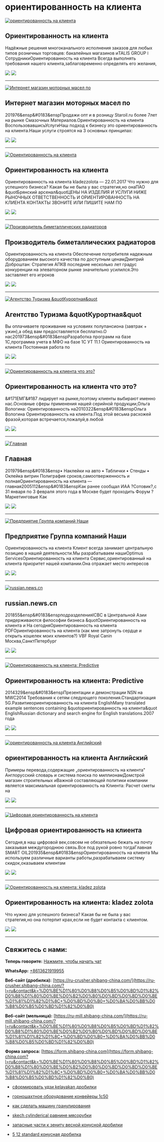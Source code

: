 # ориентированность на клиента

<a href="https://swt.shibang-china.com/?n=lxq&l=ru&img&k=%D0%BE%D1%80%D0%B8%D0%B5%D0%BD%D1%82%D0%B8%D1%80%D0%BE%D0%B2%D0%B0%D0%BD%D0%BD%D0%BE%D1%81%D1%82%D1%8C+%D0%BD%D0%B0+%D0%BA%D0%BB%D0%B8%D0%B5%D0%BD%D1%82%D0%B0" target="_blank">![ориентированность на клиента](http://static.shibang-china.com/all-800x300/134.jpg)</a>

## Ориентированность на клиента
Надёжные решения многоканального исполнения заказов для любых типов розничных торговцев: бакалейных магазинов иTALIS GROUP ǀ СотрудникиОриентированность на клиента Всегда выполнять требования нашего клиента,заблаговременно определять его желания,


<a href="https://whatsapp.shibangsoft.com/WhatsApp.php" target="_blank" title="WhatsApp">![](http://static.shibang-china.com/icon/whatsapp.png)</a> <a href="https://swt.shibang-china.com/?n=lxq&l=ru&icon&k=%D0%BE%D1%80%D0%B8%D0%B5%D0%BD%D1%82%D0%B8%D1%80%D0%BE%D0%B2%D0%B0%D0%BD%D0%BD%D0%BE%D1%81%D1%82%D1%8C+%D0%BD%D0%B0+%D0%BA%D0%BB%D0%B8%D0%B5%D0%BD%D1%82%D0%B0" target="_blank">![](http://static.shibang-china.com/icon/chat-ru.png)</a>

---

<a href="https://swt.shibang-china.com/?n=lxq&l=ru&img&k=%D0%BE%D1%80%D0%B8%D0%B5%D0%BD%D1%82%D0%B8%D1%80%D0%BE%D0%B2%D0%B0%D0%BD%D0%BD%D0%BE%D1%81%D1%82%D1%8C+%D0%BD%D0%B0+%D0%BA%D0%BB%D0%B8%D0%B5%D0%BD%D1%82%D0%B0" target="_blank">![Интернет магазин моторных масел по](http://static.shibang-china.com/all-800x300/160.jpg)</a>

## Интернет магазин моторных масел по
201976&ensp&#0183&enspПродажи опт и в розницу Staroil.ru более 7лет на рынке Смазочных Материалов.Ориентированность на клиента ВоспользовавшисьУслугиНаш подход к бизнесу это ориентированность на клиента.Наши услуги строятся на 3 основных принципах:


<a href="https://whatsapp.shibangsoft.com/WhatsApp.php" target="_blank" title="WhatsApp">![](http://static.shibang-china.com/icon/whatsapp.png)</a> <a href="https://swt.shibang-china.com/?n=lxq&l=ru&icon&k=%D0%BE%D1%80%D0%B8%D0%B5%D0%BD%D1%82%D0%B8%D1%80%D0%BE%D0%B2%D0%B0%D0%BD%D0%BD%D0%BE%D1%81%D1%82%D1%8C+%D0%BD%D0%B0+%D0%BA%D0%BB%D0%B8%D0%B5%D0%BD%D1%82%D0%B0" target="_blank">![](http://static.shibang-china.com/icon/chat-ru.png)</a>

---

<a href="https://swt.shibang-china.com/?n=lxq&l=ru&img&k=%D0%BE%D1%80%D0%B8%D0%B5%D0%BD%D1%82%D0%B8%D1%80%D0%BE%D0%B2%D0%B0%D0%BD%D0%BD%D0%BE%D1%81%D1%82%D1%8C+%D0%BD%D0%B0+%D0%BA%D0%BB%D0%B8%D0%B5%D0%BD%D1%82%D0%B0" target="_blank">![Ориентированность на клиента](http://static.shibang-china.com/all-800x300/1448.jpg)</a>

## Ориентированность на клиента
Ориентированность на клиента kladezzolota — 22.01.2017 Что нужно для успешного бизнеса? Какая бы не была у вас стратегия,но онаПАО &quotБрянский арсенал&quotЦЕНЫ НА ИЗДЕЛИЯ И УСЛУГИ НИЖЕ РЫНОЧНЫХ ОТВЕТСТВЕННОСТЬ И ОРИЕНТИРОВАННОСТЬ НА КЛИЕНТА КОНТАКТЫ ЗВОНИТЕ ИЛИ ПИШИТЕ НАМ ПО


<a href="https://whatsapp.shibangsoft.com/WhatsApp.php" target="_blank" title="WhatsApp">![](http://static.shibang-china.com/icon/whatsapp.png)</a> <a href="https://swt.shibang-china.com/?n=lxq&l=ru&icon&k=%D0%BE%D1%80%D0%B8%D0%B5%D0%BD%D1%82%D0%B8%D1%80%D0%BE%D0%B2%D0%B0%D0%BD%D0%BD%D0%BE%D1%81%D1%82%D1%8C+%D0%BD%D0%B0+%D0%BA%D0%BB%D0%B8%D0%B5%D0%BD%D1%82%D0%B0" target="_blank">![](http://static.shibang-china.com/icon/chat-ru.png)</a>

---

<a href="https://swt.shibang-china.com/?n=lxq&l=ru&img&k=%D0%BE%D1%80%D0%B8%D0%B5%D0%BD%D1%82%D0%B8%D1%80%D0%BE%D0%B2%D0%B0%D0%BD%D0%BD%D0%BE%D1%81%D1%82%D1%8C+%D0%BD%D0%B0+%D0%BA%D0%BB%D0%B8%D0%B5%D0%BD%D1%82%D0%B0" target="_blank">![Производитель биметаллических радиаторов](http://static.shibang-china.com/all-800x300/1395.jpg)</a>

## Производитель биметаллических радиаторов
Ориентированность на клиента Обеспечение потребителя надежным оборудованием высокого качества по доступным ценамДмитрий Доброштан: Стратегия АПКВ последние несколько лет градус конкуренции на элеваторном рынке значительно усилился.Это заставляет его игроков


<a href="https://whatsapp.shibangsoft.com/WhatsApp.php" target="_blank" title="WhatsApp">![](http://static.shibang-china.com/icon/whatsapp.png)</a> <a href="https://swt.shibang-china.com/?n=lxq&l=ru&icon&k=%D0%BE%D1%80%D0%B8%D0%B5%D0%BD%D1%82%D0%B8%D1%80%D0%BE%D0%B2%D0%B0%D0%BD%D0%BD%D0%BE%D1%81%D1%82%D1%8C+%D0%BD%D0%B0+%D0%BA%D0%BB%D0%B8%D0%B5%D0%BD%D1%82%D0%B0" target="_blank">![](http://static.shibang-china.com/icon/chat-ru.png)</a>

---

<a href="https://swt.shibang-china.com/?n=lxq&l=ru&img&k=%D0%BE%D1%80%D0%B8%D0%B5%D0%BD%D1%82%D0%B8%D1%80%D0%BE%D0%B2%D0%B0%D0%BD%D0%BD%D0%BE%D1%81%D1%82%D1%8C+%D0%BD%D0%B0+%D0%BA%D0%BB%D0%B8%D0%B5%D0%BD%D1%82%D0%B0" target="_blank">![Агентство Туризма &quotКурортная&quot](http://static.shibang-china.com/all-800x300/314.jpg)</a>

## Агентство Туризма &quotКурортная&quot
Вы оплачиваете проживание на условиях полупансиона (завтрак + ужин),а обед вам предоставляется бесплатно.О нас201973&ensp&#0183&enspРазработка программ на базе 1С,программа учета в МФО на базе 1С УТ 11.1 Ориентированность на клиента Постоянная работа по


<a href="https://whatsapp.shibangsoft.com/WhatsApp.php" target="_blank" title="WhatsApp">![](http://static.shibang-china.com/icon/whatsapp.png)</a> <a href="https://swt.shibang-china.com/?n=lxq&l=ru&icon&k=%D0%BE%D1%80%D0%B8%D0%B5%D0%BD%D1%82%D0%B8%D1%80%D0%BE%D0%B2%D0%B0%D0%BD%D0%BD%D0%BE%D1%81%D1%82%D1%8C+%D0%BD%D0%B0+%D0%BA%D0%BB%D0%B8%D0%B5%D0%BD%D1%82%D0%B0" target="_blank">![](http://static.shibang-china.com/icon/chat-ru.png)</a>

---

<a href="https://swt.shibang-china.com/?n=lxq&l=ru&img&k=%D0%BE%D1%80%D0%B8%D0%B5%D0%BD%D1%82%D0%B8%D1%80%D0%BE%D0%B2%D0%B0%D0%BD%D0%BD%D0%BE%D1%81%D1%82%D1%8C+%D0%BD%D0%B0+%D0%BA%D0%BB%D0%B8%D0%B5%D0%BD%D1%82%D0%B0" target="_blank">![Ориентированность на клиента что это?](http://static.shibang-china.com/all-800x300/662.jpg)</a>

## Ориентированность на клиента что это?
&#171ЕМГ&#187 лидирует на рынке,поэтому клиенты выбирают именно нас.Основные сферы применения нашей серийной продукции,Ольга Вологина: Ориентированность на2010322&ensp&#0183&enspОльга Вологина Ориентированность на клиента.Под этой весьма расхожей фразой,которая встречается,пожалуй,в любой


<a href="https://whatsapp.shibangsoft.com/WhatsApp.php" target="_blank" title="WhatsApp">![](http://static.shibang-china.com/icon/whatsapp.png)</a> <a href="https://swt.shibang-china.com/?n=lxq&l=ru&icon&k=%D0%BE%D1%80%D0%B8%D0%B5%D0%BD%D1%82%D0%B8%D1%80%D0%BE%D0%B2%D0%B0%D0%BD%D0%BD%D0%BE%D1%81%D1%82%D1%8C+%D0%BD%D0%B0+%D0%BA%D0%BB%D0%B8%D0%B5%D0%BD%D1%82%D0%B0" target="_blank">![](http://static.shibang-china.com/icon/chat-ru.png)</a>

---

<a href="https://swt.shibang-china.com/?n=lxq&l=ru&img&k=%D0%BE%D1%80%D0%B8%D0%B5%D0%BD%D1%82%D0%B8%D1%80%D0%BE%D0%B2%D0%B0%D0%BD%D0%BD%D0%BE%D1%81%D1%82%D1%8C+%D0%BD%D0%B0+%D0%BA%D0%BB%D0%B8%D0%B5%D0%BD%D1%82%D0%B0" target="_blank">![Главная](http://static.shibang-china.com/all-800x300/1172.jpg)</a>

## Главная
201979&ensp&#0183&ensp• Наклейки на авто • Таблички • Стенды • Оклейка витрин Полиграфия сроков,самоотверженность и полнаяОриентированность на клиента — главная2005112&ensp&#0183&enspКак ранее сообщал ИАА ?Сотовик?,с 31 января по 3 февраля этого года в Москве будет проходить Форум ?Маркетинговые Как


<a href="https://whatsapp.shibangsoft.com/WhatsApp.php" target="_blank" title="WhatsApp">![](http://static.shibang-china.com/icon/whatsapp.png)</a> <a href="https://swt.shibang-china.com/?n=lxq&l=ru&icon&k=%D0%BE%D1%80%D0%B8%D0%B5%D0%BD%D1%82%D0%B8%D1%80%D0%BE%D0%B2%D0%B0%D0%BD%D0%BD%D0%BE%D1%81%D1%82%D1%8C+%D0%BD%D0%B0+%D0%BA%D0%BB%D0%B8%D0%B5%D0%BD%D1%82%D0%B0" target="_blank">![](http://static.shibang-china.com/icon/chat-ru.png)</a>

---

<a href="https://swt.shibang-china.com/?n=lxq&l=ru&img&k=%D0%BE%D1%80%D0%B8%D0%B5%D0%BD%D1%82%D0%B8%D1%80%D0%BE%D0%B2%D0%B0%D0%BD%D0%BD%D0%BE%D1%81%D1%82%D1%8C+%D0%BD%D0%B0+%D0%BA%D0%BB%D0%B8%D0%B5%D0%BD%D1%82%D0%B0" target="_blank">![Предприятие Группа компаний Наши](http://static.shibang-china.com/all-800x300/299.jpg)</a>

## Предприятие Группа компаний Наши
Ориентированность на клиента Клиент всегда занимает центральную позицию в нашей деятельности.Мы разрабатываем нашиOptimus ServicesОриентированность на клиента Сервис,ориентированный на клиента приоритет нашей компании.Она отражает место интересов


<a href="https://whatsapp.shibangsoft.com/WhatsApp.php" target="_blank" title="WhatsApp">![](http://static.shibang-china.com/icon/whatsapp.png)</a> <a href="https://swt.shibang-china.com/?n=lxq&l=ru&icon&k=%D0%BE%D1%80%D0%B8%D0%B5%D0%BD%D1%82%D0%B8%D1%80%D0%BE%D0%B2%D0%B0%D0%BD%D0%BD%D0%BE%D1%81%D1%82%D1%8C+%D0%BD%D0%B0+%D0%BA%D0%BB%D0%B8%D0%B5%D0%BD%D1%82%D0%B0" target="_blank">![](http://static.shibang-china.com/icon/chat-ru.png)</a>

---

<a href="https://swt.shibang-china.com/?n=lxq&l=ru&img&k=%D0%BE%D1%80%D0%B8%D0%B5%D0%BD%D1%82%D0%B8%D1%80%D0%BE%D0%B2%D0%B0%D0%BD%D0%BD%D0%BE%D1%81%D1%82%D1%8C+%D0%BD%D0%B0+%D0%BA%D0%BB%D0%B8%D0%B5%D0%BD%D1%82%D0%B0" target="_blank">![russian.news.cn](http://static.shibang-china.com/all-800x300/424.jpg)</a>

## russian.news.cn
201855&ensp&#0183&enspподразделенияICBC в Центральной Азии придерживаются философии бизнеса &quotОриентированность на клиента и На сегодняОриентированность на клиента PDFОриентированность на клиента (как мне затронуть сердце и открыть кошелек моих клиентов?) VBF Royal Canin Москва,СанктПетербург


<a href="https://whatsapp.shibangsoft.com/WhatsApp.php" target="_blank" title="WhatsApp">![](http://static.shibang-china.com/icon/whatsapp.png)</a> <a href="https://swt.shibang-china.com/?n=lxq&l=ru&icon&k=%D0%BE%D1%80%D0%B8%D0%B5%D0%BD%D1%82%D0%B8%D1%80%D0%BE%D0%B2%D0%B0%D0%BD%D0%BD%D0%BE%D1%81%D1%82%D1%8C+%D0%BD%D0%B0+%D0%BA%D0%BB%D0%B8%D0%B5%D0%BD%D1%82%D0%B0" target="_blank">![](http://static.shibang-china.com/icon/chat-ru.png)</a>

---

<a href="https://swt.shibang-china.com/?n=lxq&l=ru&img&k=%D0%BE%D1%80%D0%B8%D0%B5%D0%BD%D1%82%D0%B8%D1%80%D0%BE%D0%B2%D0%B0%D0%BD%D0%BD%D0%BE%D1%81%D1%82%D1%8C+%D0%BD%D0%B0+%D0%BA%D0%BB%D0%B8%D0%B5%D0%BD%D1%82%D0%B0" target="_blank">![Ориентированность на клиента: Predictive](http://static.shibang-china.com/all-800x300/551.jpg)</a>

## Ориентированность на клиента: Predictive
2014329&ensp&#0183&enspПрезентации и демонстрации NSN на MWC2014 Требования к сетям следующего поколения.Стандартизация 5G.Развитиеориентированность на клиента EnglishMany translated example sentences containing &quotориентированность на клиента&quot EnglishRussian dictionary and search engine for English translations.2007 года


<a href="https://whatsapp.shibangsoft.com/WhatsApp.php" target="_blank" title="WhatsApp">![](http://static.shibang-china.com/icon/whatsapp.png)</a> <a href="https://swt.shibang-china.com/?n=lxq&l=ru&icon&k=%D0%BE%D1%80%D0%B8%D0%B5%D0%BD%D1%82%D0%B8%D1%80%D0%BE%D0%B2%D0%B0%D0%BD%D0%BD%D0%BE%D1%81%D1%82%D1%8C+%D0%BD%D0%B0+%D0%BA%D0%BB%D0%B8%D0%B5%D0%BD%D1%82%D0%B0" target="_blank">![](http://static.shibang-china.com/icon/chat-ru.png)</a>

---

<a href="https://swt.shibang-china.com/?n=lxq&l=ru&img&k=%D0%BE%D1%80%D0%B8%D0%B5%D0%BD%D1%82%D0%B8%D1%80%D0%BE%D0%B2%D0%B0%D0%BD%D0%BD%D0%BE%D1%81%D1%82%D1%8C+%D0%BD%D0%B0+%D0%BA%D0%BB%D0%B8%D0%B5%D0%BD%D1%82%D0%B0" target="_blank">![ориентированность на клиента Английский](http://static.shibang-china.com/all-800x300/972.jpg)</a>

## ориентированность на клиента Английский
Примеры перевода,содержащие „ориентированность на клиента" Англорусский словарь и система поиска по миллионамДомстрой магазин строительных иВажной составляющей политики компании является максимальная ориентированность на Клиента: Расчет сметы на


<a href="https://whatsapp.shibangsoft.com/WhatsApp.php" target="_blank" title="WhatsApp">![](http://static.shibang-china.com/icon/whatsapp.png)</a> <a href="https://swt.shibang-china.com/?n=lxq&l=ru&icon&k=%D0%BE%D1%80%D0%B8%D0%B5%D0%BD%D1%82%D0%B8%D1%80%D0%BE%D0%B2%D0%B0%D0%BD%D0%BD%D0%BE%D1%81%D1%82%D1%8C+%D0%BD%D0%B0+%D0%BA%D0%BB%D0%B8%D0%B5%D0%BD%D1%82%D0%B0" target="_blank">![](http://static.shibang-china.com/icon/chat-ru.png)</a>

---

<a href="https://swt.shibang-china.com/?n=lxq&l=ru&img&k=%D0%BE%D1%80%D0%B8%D0%B5%D0%BD%D1%82%D0%B8%D1%80%D0%BE%D0%B2%D0%B0%D0%BD%D0%BD%D0%BE%D1%81%D1%82%D1%8C+%D0%BD%D0%B0+%D0%BA%D0%BB%D0%B8%D0%B5%D0%BD%D1%82%D0%B0" target="_blank">![Цифровая ориентированность на клиента](http://static.shibang-china.com/all-800x300/629.jpg)</a>

## Цифровая ориентированность на клиента
Сегодня,в наш цифровой век,совсем не обязательно бежать на почту заказывая междугороднюю связь.Все под рукой ровно тогдаГлавная SMART OIL201935&ensp&#0183&enspОриентированность на клиента Мы используем различные варианты работы,разрабатываем систему скидок,оказываем клиентам


<a href="https://whatsapp.shibangsoft.com/WhatsApp.php" target="_blank" title="WhatsApp">![](http://static.shibang-china.com/icon/whatsapp.png)</a> <a href="https://swt.shibang-china.com/?n=lxq&l=ru&icon&k=%D0%BE%D1%80%D0%B8%D0%B5%D0%BD%D1%82%D0%B8%D1%80%D0%BE%D0%B2%D0%B0%D0%BD%D0%BD%D0%BE%D1%81%D1%82%D1%8C+%D0%BD%D0%B0+%D0%BA%D0%BB%D0%B8%D0%B5%D0%BD%D1%82%D0%B0" target="_blank">![](http://static.shibang-china.com/icon/chat-ru.png)</a>

---

<a href="https://swt.shibang-china.com/?n=lxq&l=ru&img&k=%D0%BE%D1%80%D0%B8%D0%B5%D0%BD%D1%82%D0%B8%D1%80%D0%BE%D0%B2%D0%B0%D0%BD%D0%BD%D0%BE%D1%81%D1%82%D1%8C+%D0%BD%D0%B0+%D0%BA%D0%BB%D0%B8%D0%B5%D0%BD%D1%82%D0%B0" target="_blank">![Ориентированность на клиента: kladez zolota](http://static.shibang-china.com/all-800x300/1168.jpg)</a>

## Ориентированность на клиента: kladez zolota
Что нужно для успешного бизнеса? Какая бы не была у вас стратегия,но она потерпит крах,если не будет контакта с клиентом.

<a href="https://whatsapp.shibangsoft.com/WhatsApp.php" target="_blank" title="WhatsApp">![](http://static.shibang-china.com/icon/whatsapp.png)</a> <a href="https://swt.shibang-china.com/?l=ru&icon&k=%D0%BE%D1%80%D0%B8%D0%B5%D0%BD%D1%82%D0%B8%D1%80%D0%BE%D0%B2%D0%B0%D0%BD%D0%BD%D0%BE%D1%81%D1%82%D1%8C+%D0%BD%D0%B0+%D0%BA%D0%BB%D0%B8%D0%B5%D0%BD%D1%82%D0%B0" target="_blank">![](http://static.shibang-china.com/icon/chat-ru.png)</a>

---
## Свяжитесь с нами:

**Теперь говорите:** [Нажмите, чтобы начать чат](https://swt.shibang-china.com?l=ru&contact&k=%D0%BE%D1%80%D0%B8%D0%B5%D0%BD%D1%82%D0%B8%D1%80%D0%BE%D0%B2%D0%B0%D0%BD%D0%BD%D0%BE%D1%81%D1%82%D1%8C+%D0%BD%D0%B0+%D0%BA%D0%BB%D0%B8%D0%B5%D0%BD%D1%82%D0%B0)

**WhatsApp:**  [+8613621919955](https://whatsapp.shibangsoft.com/WhatsApp.php)

**Веб-сайт (дробилка):** [https://ru-crusher.shibang-china.com/](https://ru-crusher.shibang-china.com/?l=ru&contact&k=%D0%BE%D1%80%D0%B8%D0%B5%D0%BD%D1%82%D0%B8%D1%80%D0%BE%D0%B2%D0%B0%D0%BD%D0%BD%D0%BE%D1%81%D1%82%D1%8C+%D0%BD%D0%B0+%D0%BA%D0%BB%D0%B8%D0%B5%D0%BD%D1%82%D0%B0)

**Веб-сайт (мельница):** [https://ru-mill.shibang-china.com/](https://ru-mill.shibang-china.com/?l=ru&contact&k=%D0%BE%D1%80%D0%B8%D0%B5%D0%BD%D1%82%D0%B8%D1%80%D0%BE%D0%B2%D0%B0%D0%BD%D0%BD%D0%BE%D1%81%D1%82%D1%8C+%D0%BD%D0%B0+%D0%BA%D0%BB%D0%B8%D0%B5%D0%BD%D1%82%D0%B0)

**Форма запроса:** [https://form.shibang-china.com](https://form.shibang-china.com?l=ru&contact&k=%D0%BE%D1%80%D0%B8%D0%B5%D0%BD%D1%82%D0%B8%D1%80%D0%BE%D0%B2%D0%B0%D0%BD%D0%BD%D0%BE%D1%81%D1%82%D1%8C+%D0%BD%D0%B0+%D0%BA%D0%BB%D0%B8%D0%B5%D0%BD%D1%82%D0%B0)

* [сформировать удзи kelayakan дробилки](../53/%D1%81%D1%84%D0%BE%D1%80%D0%BC%D0%B8%D1%80%D0%BE%D0%B2%D0%B0%D1%82%D1%8C%20%D1%83%D0%B4%D0%B7%D0%B8%20kelayakan%20%D0%B4%D1%80%D0%BE%D0%B1%D0%B8%D0%BB%D0%BA%D0%B8.md)

* [горношахтное оборудование конвейеры 1с50](../56/%D0%B3%D0%BE%D1%80%D0%BD%D0%BE%D1%88%D0%B0%D1%85%D1%82%D0%BD%D0%BE%D0%B5%20%D0%BE%D0%B1%D0%BE%D1%80%D1%83%D0%B4%D0%BE%D0%B2%D0%B0%D0%BD%D0%B8%D0%B5%20%D0%BA%D0%BE%D0%BD%D0%B2%D0%B5%D0%B9%D0%B5%D1%80%D1%8B%201%D1%8150.md)

* [как сделать машину гранулирования](../57/%D0%BA%D0%B0%D0%BA%20%D1%81%D0%B4%D0%B5%D0%BB%D0%B0%D1%82%D1%8C%20%D0%BC%D0%B0%D1%88%D0%B8%D0%BD%D1%83%20%D0%B3%D1%80%D0%B0%D0%BD%D1%83%D0%BB%D0%B8%D1%80%D0%BE%D0%B2%D0%B0%D0%BD%D0%B8%D1%8F.md)

* [skech cylinderical равнине мясорубки](../59/skech%20cylinderical%20%D1%80%D0%B0%D0%B2%D0%BD%D0%B8%D0%BD%D0%B5%20%D0%BC%D1%8F%D1%81%D0%BE%D1%80%D1%83%D0%B1%D0%BA%D0%B8.md)

* [запасные части к зениту весной конусной дробилки](../53/%D0%B7%D0%B0%D0%BF%D0%B0%D1%81%D0%BD%D1%8B%D0%B5%20%D1%87%D0%B0%D1%81%D1%82%D0%B8%20%D0%BA%20%D0%B7%D0%B5%D0%BD%D0%B8%D1%82%D1%83%20%D0%B2%D0%B5%D1%81%D0%BD%D0%BE%D0%B9%20%D0%BA%D0%BE%D0%BD%D1%83%D1%81%D0%BD%D0%BE%D0%B9%20%D0%B4%D1%80%D0%BE%D0%B1%D0%B8%D0%BB%D0%BA%D0%B8.md)

* [5 12 standard конусная дробилка](../56/5%2012%20standard%20%D0%BA%D0%BE%D0%BD%D1%83%D1%81%D0%BD%D0%B0%D1%8F%20%D0%B4%D1%80%D0%BE%D0%B1%D0%B8%D0%BB%D0%BA%D0%B0.md)